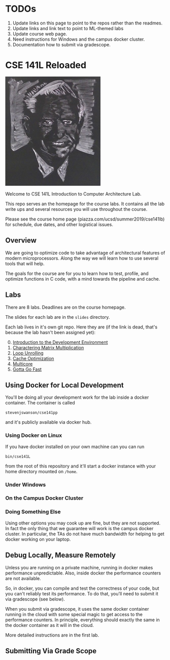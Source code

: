 # TODOs

1.  Update links on this page to point to the repos rather than the readmes.
2.  Update links and link text to point to  ML-themed labs
3.  Update course web page.
4.  Need instructions for Windows and the campus docker cluster.
5.  Documentation how to submit via gradescope.

# CSE 141L Reloaded

![Gene Amdahl](images/gene.jpg)

Welcome to CSE 141L Introduction to Computer Architecture Lab.

This repo serves an the homepage for the course labs.  It contains all
the lab write ups and several resources you will use throughout the
course.

Please see the course home page (piazza.com/ucsd/summer2019/cse141lb) for schedule, due dates, and other logistical issues.

## Overview

We are going to optimize code to take advantage of architectural
features of modern microprocessors. Along the way we will learn how to
use several tools that will help.

The goals for the course are for you to learn how to test, profile,
and optimize functions in C code, with a mind towards the pipeline and
cache.

## Labs 

There are 8 labs.  Deadlines are on the course homepage.

The slides for each lab are in the `slides` directory.

Each lab lives in it's own git repo.  Here they are (if the link is dead, that's because the lab hasn't been assigned yet):

0. [Introduction to the Development Environment](https://github.com/NVSL/CSE141pp-Resources/tree/master/labs/Introduction-to-the-Development-Environment/README.md)
1. [Charactering Matrix Multiplication](https://github.com/NVSL/CSE141pp-Resources/tree/master/labs/Characterizing-A-Preceptron/README.md)
2. [Loop Unrolling](https://github.com/NVSL/CSE141pp-Resources/tree/master/labs/Loop-Unrolling/README.md)
3. [Cache Optimization](https://github.com/NVSL/CSE141pp-Resources/blob/master/labs/Cache-Optimization-L1/README.md)
4. [Multicore](https://github.com/NVSL/CSE141pp-Resources/blob/master/labs/Multicore/README.md)
5. [Gotta Go Fast](https://github.com/NVSL/CSE141pp-Resources/tree/master/labs/Make-It-Fast/README.md)

## Using Docker for Local Development

You'll be doing all your development work for the lab inside a docker container.  The container is called

```
stevenjswanson/cse141pp
```

and it's publicly available via docker hub.

### Using Docker on Linux

If you have docker installed on your own machine can you can run

```
bin/cse141L
```

from the root of this repository and it'll start a docker instance
with your home directory mounted on `/home`.


### Under Windows


### On the Campus Docker Cluster

### Doing Something Else

Using other options you may cook up are fine, but they are not
supported.  In fact the only thing that we guarantee will work is the
campus docker cluster.  In particular, the TAs do not have much
bandwidth for helping to get docker working on your laptop.

## Debug Locally, Measure Remotely

Unless you are running on a private machine, running in docker makes
performance unpredictable.  Also, inside docker the performance
counters are not available.

So, in docker, you can compile and test the correctness of your code,
but you can't reliably test its performance.  To do that, you'll need
to submit it via gradescope (see below).

When you submit via gradescope, it uses the same docker container
running in the cloud with some special magic to get access to the
performance counters.  In principle, everything should exactly the
same in the docker container as it will in the cloud.

More detailed instructions are in the first lab.

## Submitting Via Grade Scope

